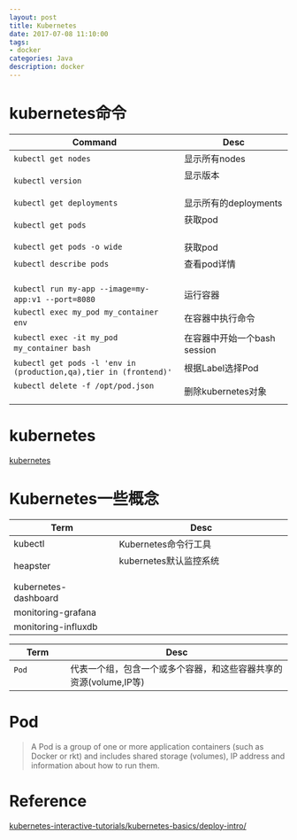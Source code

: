 ```yaml
---
layout: post
title: Kubernetes
date: 2017-07-08 11:10:00
tags:
- docker
categories: Java
description: docker
---
```




# kubernetes命令

|              Command                                               |                   Desc                            |
| ------------------------------------------------------------------ | ------------------------------------------------- |
| `kubectl get nodes`                                                | 显示所有nodes                                      |
| `kubectl version`                                                  | 显示版本                                           |
| `kubectl get deployments`                                          | 显示所有的deployments                              |
| `kubectl get pods`                                                 | 获取pod                                            |
| `kubectl get pods -o wide`                                         | 获取pod                                            |
| `kubectl describe pods`                                            | 查看pod详情                                         |
| `kubectl run my-app --image=my-app:v1 --port=8080`                 | 运行容器                                            |
| `kubectl exec my_pod my_container env`                             | 在容器中执行命令                                     |
| `kubectl exec -it my_pod my_container bash`                        | 在容器中开始一个bash session                         |
| `kubectl get pods -l 'env in (production,qa),tier in (frontend)'`  | 根据Label选择Pod                                    |
| `kubectl delete -f /opt/pod.json`                                  | 删除kubernetes对象                                  |

# kubernetes
[kubernetes](https://kubernetes.io/)

# Kubernetes一些概念

|            Term           |  Desc                                             |
| ------------------------- | ------------------------------------------------- |
| kubectl                   | Kubernetes命令行工具                                |
| heapster                  | kubernetes默认监控系统                              |
| kubernetes-dashboard      |                                                   |
| monitoring-grafana        |                                                   |
| monitoring-influxdb       |                                                   |


|           Term            |                                 Desc                                |
| ------------------------- | ------------------------------------------------------------------- |
| `Pod`                     | 代表一个组，包含一个或多个容器，和这些容器共享的资源(volume,IP等)            |


# Pod

> A Pod is a group of one or more application containers (such as Docker or rkt) and includes shared storage (volumes), IP address and information about how to run them.











# Reference
[kubernetes-interactive-tutorials/kubernetes-basics/deploy-intro/](https://kubernetes.io/docs/tutorials/kubernetes-basics/deploy-intro/)
